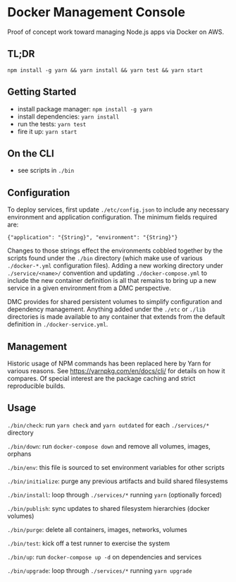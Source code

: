 Docker Management Console
=========================

Proof of concept work toward managing Node.js apps via Docker on AWS.


TL;DR
-----
`npm install -g yarn && yarn install && yarn test && yarn start`


Getting Started
---------------

* install package manager: `npm install -g yarn`
* install dependencies: `yarn install`
* run the tests: `yarn test`
* fire it up: `yarn start`


On the CLI
----------

* see scripts in `./bin`


Configuration
-------------

To deploy services, first update `./etc/config.json` to include any necessary
environment and application configuration. The minimum fields required are:

`{"application": "{String}", "environment": "{String}"}`

Changes to those strings effect the environments cobbled together by the scripts
found under the `./bin` directory (which make use of various `./docker-*.yml`
configuration files). Adding a new working directory under `./service/<name>/`
convention and updating `./docker-compose.yml` to include the new container
definition is all that remains to bring up a new service in a given environment
from a DMC perspective.

DMC provides for shared persistent volumes to simplify configuration and
dependency management. Anything added under the `./etc` or `./lib` directories
is made available to any container that extends from the default definition in
`./docker-service.yml`.


Management
----------

Historic usage of NPM commands has been replaced here by Yarn for various reasons.
See https://yarnpkg.com/en/docs/cli/ for details on how it compares. Of special
interest are the package caching and strict reproducible builds.


Usage
-----

`./bin/check`: run `yarn check` and `yarn outdated` for each `./services/*` directory

`./bin/down`: run `docker-compose down` and remove all volumes, images, orphans

`./bin/env`: this file is sourced to set environment variables for other scripts

`./bin/initialize`: purge any previous artifacts and build shared filesystems

`./bin/install`: loop through `./services/*` running `yarn` (optionally forced)

`./bin/publish`: sync updates to shared filesystem hierarchies (docker volumes)

`./bin/purge`: delete all containers, images, networks, volumes

`./bin/test`: kick off a test runner to exercise the system

`./bin/up`: run `docker-compose up -d` on dependencies and services

`./bin/upgrade`: loop through `./services/*` running `yarn upgrade`

